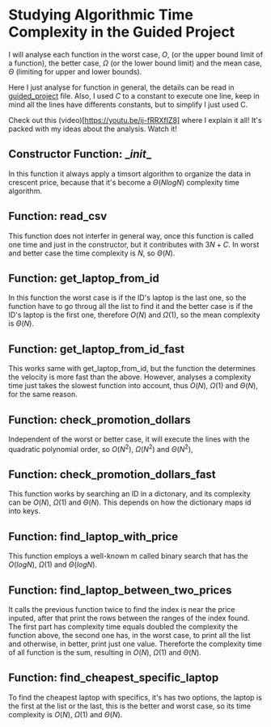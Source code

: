 # Studying Algorithmic Time Complexity in the Guided Project

I will analyse each function in the worst case, $O$, (or the upper bound limit of a function), the better case, $\Omega$ (or the lower bound limit) and the mean case, $\Theta$ (limiting for upper and lower bounds).

Here I just analyse for function in general, the details can be read in [guided_project](https://github.com/juliofreire/ADS2/blob/main/algorithm_complexity/guided_project.py) file. Also, I used $C$ to a constant to execute one line, keep in mind all the lines have differents constants, but to simplify I just used C.

Check out this (video)[https://youtu.be/ij-fRRXfIZ8] where I explain it all! It's packed with my ideas about the analysis. Watch it!

## Constructor Function: \__init__

In this function it always apply a timsort algorithm to organize the data in crescent price, because that it's become a $\Theta (N log N)$ complexity time algorithm.

## Function: read_csv

This function does not interfer in general way, once this function is called one time and just in the constructor, but it contributes with $3N+C$. In worst and better case the time complexity is $N$, so
$\Theta(N)$.

## Function: get_laptop_from_id

In this function the worst case is if the ID's laptop is the last one, so the function have to go throug all the list to find it and the better case is if the ID's laptop is the first one, therefore $O(N)$ and $\Omega(1)$, so the mean complexity is $\Theta(N)$.

## Function: get_laptop_from_id_fast

This works same with get_laptop_from_id, but the function the determines the velocity is more fast than the above. However, analyses a complexity time just takes the slowest function into account, thus $O(N)$, $\Omega(1)$ and $\Theta(N)$, for the same reason.


## Function: check_promotion_dollars

Independent of the worst or better case, it will execute the lines with the quadratic polynomial order, so $O(N^2)$, $\Omega(N^2)$ and $\Theta(N^2)$,

## Function: check_promotion_dollars_fast

This function works by searching an ID in a dictonary, and its complexity can be $O(N)$, $\Omega(1)$ and $\Theta(N)$. This depends on how the dictionary maps id into keys.

## Function: find_laptop_with_price

This function employs a well-known m called binary search that has the $O(log N)$, $\Omega(1)$ and $\Theta(logN)$.

## Function: find_laptop_between_two_prices

It calls the previous function twice to find the index is near the price inputed, after that print the rows between the ranges of the index found. The first part has complexity time equals doubled the complexity the function above, the second one has, in the worst case, to print all the list and otherwise, in better, print just one value. Thereforte the complexity time of all function is the sum, resulting in $O(N)$, $\Omega(1)$ and $\Theta(N)$.

## Function: find_cheapest_specific_laptop

To find the cheapest laptop with specifics, it's has two options, the laptop is the first at the list or the last, this is the better and worst case, so its time complexity is $O(N)$, $\Omega(1)$ and $\Theta(N)$.
